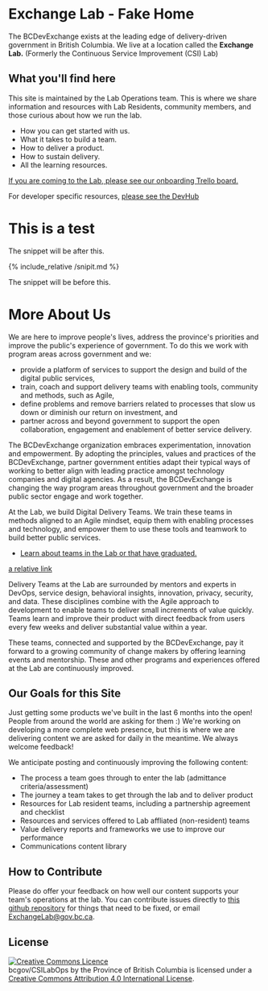 # Exchange Lab - Fake Home

The BCDevExchange exists at the leading edge of delivery-driven government in British Columbia. We live at a location called the **Exchange Lab.** (Formerly the Continuous Service Improvement (CSI) Lab)

## What you'll find here

This site is maintained by the Lab Operations team. This is where we share information and resources with Lab Residents, community members, and those curious about how we run the lab.

* How you can get started with us.
* What it takes to build a team.
* How to deliver a product.
* How to sustain delivery.
* All the learning resources.

[If you are coming to the Lab, please see our onboarding Trello board.](https://trello.com/b/XlAXaWkK/exchange-lab-onboarding)

For developer specific resources, [please see the DevHub](http://developer.gov.bc.ca)

# This is a test 
The snippet will be after this. 

{% include_relative /snipit.md %}

The snippet will be before this.


# More About Us

We are here to improve people's lives, address the province's priorities and improve the public's experience of government. To do this we work with program areas across government and we: 
* provide a platform of services to support the design and build of the digital public services,
* train, coach and support delivery teams with enabling tools, community and methods, such as Agile,
* define problems and remove barriers related to processes that slow us down or diminish our return on investment, and
* partner across and beyond government to support the open collaboration, engagement and enablement of better service delivery.

The BCDevExchange organization embraces experimentation, innovation and empowerment. By adopting the principles, values and practices of the BCDevExchange, partner government entities adapt their typical ways of working to better align with leading practice amongst technology companies and digital agencies. As a result, the BCDevExchange is changing the way program areas throughout government and the broader public sector engage and work together. 

At the Lab, we build Digital Delivery Teams. We train these teams in methods aligned to an Agile mindset, equip them with enabling processes and technology, and empower them to use these tools and teamwork to build better public services. 

* [Learn about teams in the Lab or that have graduated.](/ExchangeLabOps/Resident-Teams/README.html)

[a relative link](/ExchangeLabOps/Resident-Teams/README.html)

Delivery Teams at the Lab are surrounded by mentors and experts in DevOps, service design, behavioral insights, innovation, privacy, security, and data. These disciplines combine with the Agile approach to development to enable teams to deliver small increments of value quickly. Teams learn and improve their product with direct feedback from users every few weeks and deliver substantial value within a year.

These teams, connected and supported by the BCDevExchange, pay it forward to a growing community of change makers by offering learning events and mentorship. These and other programs and experiences offered at the Lab are continuously improved.

## Our Goals for this Site

Just getting some products we've built in the last 6 months into the open! People from around the world are asking for them :) We're working on developing a more complete web presence, but this is where we are delivering content we are asked for daily in the meantime. We always welcome feedback!

We anticipate posting and continuously improving the following content: 

 - The process a team goes through to enter the lab (admittance criteria/assessment)
 - The journey a team takes to get through the lab and to deliver product
 - Resources for Lab resident teams, including a partnership agreement and checklist
 - Resources and services offered to Lab affliated (non-resident) teams
 - Value delivery reports and frameworks we use to improve our performance
 - Communications content library

## How to Contribute

Please do offer your feedback on how well our content supports your team's operations at the lab. You can contribute issues directly to [this github repository](https://github.com/bcgov/ExchangeLabOps) for things that need to be fixed, or email ExchangeLab@gov.bc.ca.

## License

<a rel="license" href="http://creativecommons.org/licenses/by/4.0/"><img alt="Creative Commons Licence" style="border-width:0" src="https://i.creativecommons.org/l/by/4.0/80x15.png" /></a><br /><span xmlns:dct="http://purl.org/dc/terms/" property="dct:title"> bcgov/CSILabOps</span> by <span xmlns:cc="http://creativecommons.org/ns#" property="cc:attributionName">the Province of British Columbia</span> is licensed under a <a rel="license" href="http://creativecommons.org/licenses/by/4.0/">Creative Commons Attribution 4.0 International License</a>.

